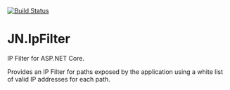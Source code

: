 [![Build Status](https://travis-ci.org/jlnovais/JN.IpFilter.svg?branch=master)](https://travis-ci.org/jlnovais/JN.IpFilter)

# JN.IpFilter
IP Filter for ASP.NET Core.

Provides an IP Filter for paths exposed by the application using a white list of valid IP addresses for each path.
